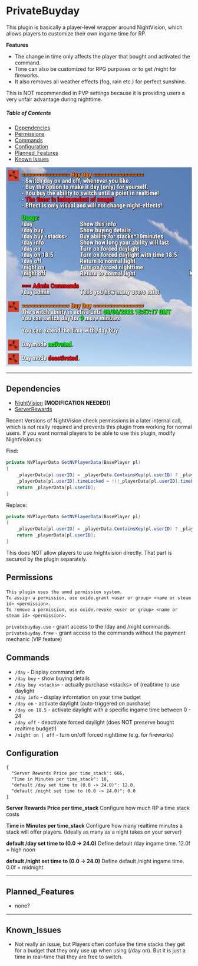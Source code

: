 # PrivateBuyday
This plugin is basically a player-level wrapper around NightVision, which allows players to customize their own ingame time for RP.

**Features**
- The change in time only affects the player that bought and activated the command. 
- Time can also be customized for RPG purposes or to get /night for fireworks. 
- It also removes all weather effects (fog, rain etc.) for perfect sunshine.

This is NOT recommended in PVP settings because it is providing users a very unfair advantage during nighttime.


##### Table of Contents  
* [Dependencies](#Dependencies)  
* [Permissions](#Permissions)  
* [Commands](#Commands)  
* [Configuration](#Configuration)
* [Planned_Features](#Planned_Features) 
* [Known Issues](#Known_Issues) 

![Command Screenshot](https://github.com/DocValerian/rust-plugins/blob/main/assets/PrivateBuyday.png?raw=true)

---

## Dependencies
- [NightVision](https://umod.org/plugins/night-vision) **[MODIFICATION NEEDED!]**
- [ServerRewards](https://umod.org/plugins/server-rewards)

Recent Versions of NightVision check permissions in a later internal call, which is not really required and prevents 
this plugin from working for normal users. 
If you want normal players to be able to use this plugin, modify NightVision.cs:

Find:
```C#
private NVPlayerData GetNVPlayerData(BasePlayer pl)
{
    _playerData[pl.userID] = _playerData.ContainsKey(pl.userID) ? _playerData[pl.userID] : new NVPlayerData();
    _playerData[pl.userID].timeLocked = !(!_playerData[pl.userID].timeLocked || !permission.UserHasPermission(pl.UserIDString, PERM_ALLOWED));
    return _playerData[pl.userID];
}
```
Replace:
```C#
private NVPlayerData GetNVPlayerData(BasePlayer pl)
{
    _playerData[pl.userID] = _playerData.ContainsKey(pl.userID) ? _playerData[pl.userID] : new NVPlayerData();
    return _playerData[pl.userID];
}
```
This does NOT allow players to use /nightvision directly. That part is secured by the plugin separately.


## Permissions
```
This plugin uses the umod permission system. 
To assign a permission, use oxide.grant <user or group> <name or steam id> <permission>. 
To remove a permission, use oxide.revoke <user or group> <name or steam id> <permission>.
```

``privatebuyday.use`` - grant access to the /day and /night commands.
``privatebuyday.free`` - grant access to the commands without the payment mechanic (VIP feature)

## Commands
- ``/day`` - Display command info
- ``/day buy`` - show buying details
- ``/day buy <stacks>`` - actually purchase \<stacks> of (real)time to use daylight
- ``/day info`` - display information on your time budget
- ``/day on`` - activate daylight (auto-triggered on purchase)
- ``/day on 18.5`` - activate daylight with a specific ingame time between 0 - 24
- ``/day off`` - deactivate forced daylight (does NOT preserve bought realtime budget!)
- ``/night on | off`` - turn on/off forced nighttime (e.g. for fireworks)


## Configuration
```
{
  "Server Rewards Price per time_stack": 666,
  "Time in Minutes per time_stack": 10,
  "default /day set time to (0.0 -> 24.0)": 12.0,
  "default /night set time to (0.0 -> 24.0)": 0.0
}
```
**Server Rewards Price per time_stack**
Configure how much RP a time stack costs

**Time in Minutes per time_stack**
Configure how many realtime minutes a stack will offer players. (Ideally as many as a night takes on your server)

**default /day set time to (0.0 -> 24.0)**
Define default /day ingame time. 12.0f = high noon

**default /night set time to (0.0 -> 24.0)**
Define default /night ingame time. 0.0f = midnight

---

## Planned_Features
* none?

---

## Known_Issues
* Not really an issue, but Players often confuse the time stacks they get for a budget that they only use up when using (/day on).
But it is just a time in real-time that they are free to switch.